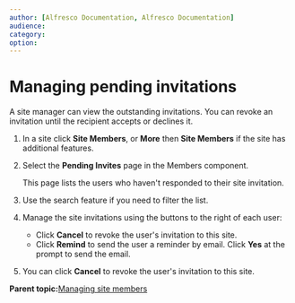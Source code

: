 ```yaml
---
author: [Alfresco Documentation, Alfresco Documentation]
audience: 
category: 
option: 
---
```


# Managing pending invitations

A site manager can view the outstanding invitations. You can revoke an invitation until the recipient accepts or declines it.

1.  In a site click **Site Members**, or **More** then **Site Members** if the site has additional features.

2.  Select the **Pending Invites** page in the Members component.

    This page lists the users who haven't responded to their site invitation.

3.  Use the search feature if you need to filter the list.

4.  Manage the site invitations using the buttons to the right of each user:

    -   Click **Cancel** to revoke the user's invitation to this site.
    -   Click **Remind** to send the user a reminder by email. Click **Yes** at the prompt to send the email.
5.  You can click **Cancel** to revoke the user's invitation to this site.


**Parent topic:**[Managing site members](../concepts/members-manage.md)

